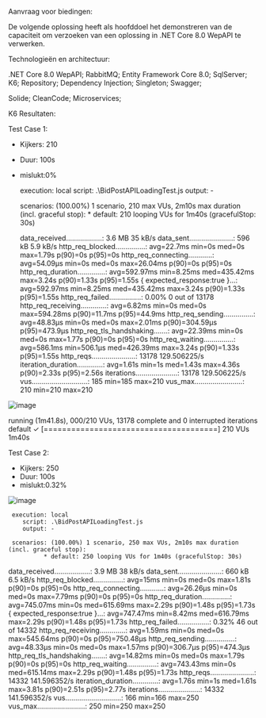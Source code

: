 Aanvraag voor biedingen:

De volgende oplossing heeft als hoofddoel het demonstreren van de capaciteit om verzoeken van een oplossing in .NET Core 8.0 WepAPI te verwerken.

Technologieën en architectuur:

.NET Core 8.0 WepAPI;
RabbitMQ;
Entity Framework Core 8.0;
SqlServer;
K6;
Repository;
Dependency Injection;
Singleton;
Swagger;

Solide;
CleanCode;
Microservices;

K6 Resultaten:

Test Case 1:
- Kijkers: 210
- Duur: 100s
- mislukt:0%

     execution: local
        script: .\BidPostAPILoadingTest.js
        output: -

     scenarios: (100.00%) 1 scenario, 210 max VUs, 2m10s max duration (incl. graceful stop):
              * default: 210 looping VUs for 1m40s (gracefulStop: 30s)


     data_received..................: 3.6 MB 35 kB/s
     data_sent......................: 596 kB 5.9 kB/s
     http_req_blocked...............: avg=22.7ms   min=0s      med=0s       max=1.79s    p(90)=0s       p(95)=0s
     http_req_connecting............: avg=54.09µs  min=0s      med=0s       max=26.04ms  p(90)=0s       p(95)=0s
     http_req_duration..............: avg=592.97ms min=8.25ms  med=435.42ms max=3.24s    p(90)=1.33s    p(95)=1.55s
       { expected_response:true }...: avg=592.97ms min=8.25ms  med=435.42ms max=3.24s    p(90)=1.33s    p(95)=1.55s
     http_req_failed................: 0.00%  0 out of 13178
     http_req_receiving.............: avg=6.82ms   min=0s      med=0s       max=594.28ms p(90)=11.7ms   p(95)=44.9ms
     http_req_sending...............: avg=48.83µs  min=0s      med=0s       max=2.01ms   p(90)=304.59µs p(95)=473.9µs
     http_req_tls_handshaking.......: avg=22.39ms  min=0s      med=0s       max=1.77s    p(90)=0s       p(95)=0s
     http_req_waiting...............: avg=586.1ms  min=506.1µs med=426.39ms max=3.24s    p(90)=1.33s    p(95)=1.55s
     http_reqs......................: 13178  129.506225/s
     iteration_duration.............: avg=1.61s    min=1s      med=1.43s    max=4.36s    p(90)=2.33s    p(95)=2.56s
     iterations.....................: 13178  129.506225/s
     vus............................: 185    min=185        max=210
     vus_max........................: 210    min=210        max=210

![image](https://github.com/user-attachments/assets/57a675dc-05bf-4bb9-aae8-090f898b71b0)

running (1m41.8s), 000/210 VUs, 13178 complete and 0 interrupted iterations
default ✓ [======================================] 210 VUs  1m40s

Test Case 2:
- Kijkers: 250
- Duur: 100s
- mislukt:0.32%

![image](https://github.com/user-attachments/assets/7f7e6060-5da4-4565-90b7-d1fcb541b1c0)

     execution: local
        script: .\BidPostAPILoadingTest.js
        output: -

     scenarios: (100.00%) 1 scenario, 250 max VUs, 2m10s max duration (incl. graceful stop):
              * default: 250 looping VUs for 1m40s (gracefulStop: 30s)
 data_received..................: 3.9 MB 38 kB/s
     data_sent......................: 660 kB 6.5 kB/s
     http_req_blocked...............: avg=15ms     min=0s     med=0s       max=1.81s    p(90)=0s      p(95)=0s
     http_req_connecting............: avg=26.26µs  min=0s     med=0s       max=7.79ms   p(90)=0s      p(95)=0s
     http_req_duration..............: avg=745.07ms min=0s     med=615.69ms max=2.29s    p(90)=1.48s   p(95)=1.73s
       { expected_response:true }...: avg=747.47ms min=8.42ms med=616.79ms max=2.29s    p(90)=1.48s   p(95)=1.73s
     http_req_failed................: 0.32%  46 out of 14332
     http_req_receiving.............: avg=1.59ms   min=0s     med=0s       max=545.64ms p(90)=0s      p(95)=750.48µs
     http_req_sending...............: avg=48.33µs  min=0s     med=0s       max=1.57ms   p(90)=306.7µs p(95)=474.3µs
     http_req_tls_handshaking.......: avg=14.82ms  min=0s     med=0s       max=1.79s    p(90)=0s      p(95)=0s
     http_req_waiting...............: avg=743.43ms min=0s     med=615.14ms max=2.29s    p(90)=1.48s   p(95)=1.73s
     http_reqs......................: 14332  141.596352/s
     iteration_duration.............: avg=1.76s    min=1s     med=1.61s    max=3.81s    p(90)=2.51s   p(95)=2.77s
     iterations.....................: 14332  141.596352/s
     vus............................: 166    min=166         max=250
     vus_max........................: 250    min=250         max=250
